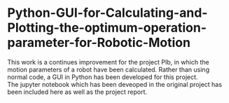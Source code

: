 # Python-GUI-for-Calculating-and-Plotting-the-optimum-operation-parameter-for-Robotic-Motion
This work is a continues improvement for the project PIb, in which the motion parameters of a robot have been calculated. Rather than using normal code, a GUI in Python has been developed for this project.  
The jupyter notebook which has been deveoped in the original project has been included here as well as the project report. 
